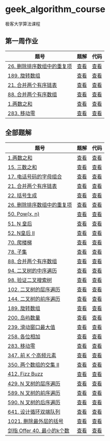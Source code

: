 # geek_algorithm_course
极客大学算法课程

## 第一周作业

题号 | 题解 | 代码
-- | -- | --
[26. 删除排序数组中的重复项](https://leetcode-cn.com/problems/remove-duplicates-from-sorted-array/) | [查看](./page/26.md) | [查看](./source/26.js)
[189. 旋转数组](https://leetcode-cn.com/problems/rotate-array/) | [查看](./page/189.md) | [查看](./source/189.js)
[21. 合并两个有序链表](https://leetcode-cn.com/problems/merge-two-sorted-lists/) | [查看](./page/21.md) | [查看](./source/21.js)
[88. 合并两个有序数组](https://leetcode-cn.com/problems/merge-sorted-array/) | [查看](./page/88.md) | [查看](./source/88.js)
[1.两数之和](https://leetcode-cn.com/problems/two-sum/) | [查看](./page/1.md) | [查看](./source/1.js)
[283. 移动零](https://leetcode-cn.com/problems/two-sum/) | [查看](./page/283.md) | [查看](./source/283.js)



## 全部题解

题号 | 题解 | 代码
-- | -- | --
[1.两数之和](https://leetcode-cn.com/problems/two-sum/) | [查看](./page/1.md) | [查看](./source/1.js)
[15. 三数之和](https://leetcode-cn.com/problems/3sum/) | [查看](./page/15.md) | [查看](./source/15.js)
[17. 电话号码的字母组合](https://leetcode-cn.com/problems/letter-combinations-of-a-phone-number/) | [查看](./page/17.md) | [查看](./source/17.js)
[21. 合并两个有序链表](https://leetcode-cn.com/problems/merge-two-sorted-lists/) | [查看](./page/21.md) | [查看](./source/21.js)
[22. 括号生成](https://leetcode-cn.com/problems/generate-parentheses/) | [查看](./page/22.md) | [查看](./source/22.js)
[26. 删除排序数组中的重复项](https://leetcode-cn.com/problems/remove-duplicates-from-sorted-array/) | [查看](./page/26.md) | [查看](./source/26.js)
[50. Pow(x, n)](https://leetcode-cn.com/problems/powx-n/) | [查看](./page/50.md) | [查看](./source/50.js)
[51. N 皇后](https://leetcode-cn.com/problems/n-queens/) | [查看](./page/51.md) | [查看](./source/51.js)
[52. N皇后 II](https://leetcode-cn.com/problems/n-queens-ii/) | [查看](./page/52.md) | [查看](./source/52.js)
[70. 爬楼梯](https://leetcode-cn.com/problems/climbing-stairs/) | [查看](./page/70.md) | [查看](./source/70.js)
[78. 子集](https://leetcode-cn.com/problems/subsets/) | [查看](./page/78.md) | [查看](./source/78.js)
[88. 合并两个有序数组](https://leetcode-cn.com/problems/merge-sorted-array/) | [查看](./page/88.md) | [查看](./source/88.js)
[94. 二叉树的中序遍历](https://leetcode-cn.com/problems/binary-tree-inorder-traversal/) | [查看](./page/94.md) | [查看](./source/94.js)
[98. 验证二叉搜索树](https://leetcode-cn.com/problems/validate-binary-search-tree/) | [查看](./page/98.md) | [查看](./source/98.js)
[102. 二叉树的层序遍历](https://leetcode-cn.com/problems/binary-tree-level-order-traversal/) | [查看](./page/102.md) | [查看](./source/102.js)
[144. 二叉树的前序遍历](https://leetcode-cn.com/problems/binary-tree-preorder-traversal/) | [查看](./page/144.md) | [查看](./source/144.js)
[189. 旋转数组](https://leetcode-cn.com/problems/rotate-array/) | [查看](./page/189.md) | [查看](./source/189.js)
[200. 岛屿数量](https://leetcode-cn.com/problems/number-of-islands/) | [查看](./page/200.md) | [查看](./source/200.js)
[239. 滑动窗口最大值](https://leetcode-cn.com/problems/sliding-window-maximum/) | [查看](./page/239.md) | [查看](./source/239.js)
[258. 各位相加](https://leetcode-cn.com/problems/add-digits/) | [查看](./page/258.md) | [查看](./source/258.js)
[283. 移动零](https://leetcode-cn.com/problems/two-sum/) | [查看](./page/283.md) | [查看](./source/283.js)
[347. 前 K 个高频元素](https://leetcode-cn.com/problems/top-k-frequent-elements/) | [查看](./page/347.md) | [查看](./source/347.js)
[350. 两个数组的交集 II](https://leetcode-cn.com/problems/intersection-of-two-arrays-ii/) | [查看](./page/350.md) | [查看](./source/350.js)
[412. Fizz Buzz](https://leetcode-cn.com/problems/fizz-buzz/) | [查看](./page/412.md) | [查看](./source/412.js)
[429. N 叉树的层序遍历](https://leetcode-cn.com/problems/n-ary-tree-level-order-traversal/) | [查看](./page/429.md) | [查看](./source/429.js)
[589. N 叉树的前序遍历](https://leetcode-cn.com/problems/n-ary-tree-preorder-traversal/) | [查看](./page/589.md) | [查看](./source/589.js)
[590. N 叉树的后序遍历](https://leetcode-cn.com/problems/n-ary-tree-postorder-traversal/) | [查看](./page/590.md) | [查看](./source/590.js)
[641. 设计循环双端队列](https://leetcode-cn.com/problems/design-circular-deque/) | [查看](./page/641.md) | [查看](./source/641.js)
[1021. 删除最外层的括号](https://leetcode-cn.com/problems/remove-outermost-parentheses/) | [查看](./page/1021.md) | [查看](./source/1021.js)
[剑指 Offer 40. 最小的k个数](https://leetcode-cn.com/problems/zui-xiao-de-kge-shu-lcof/) | [查看](./page/剑指offer-40.md) | [查看](./source/剑指offer-40.js)



